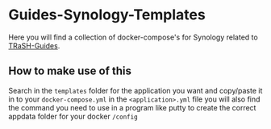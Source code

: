 # Guides-Synology-Templates

Here you will find a collection of docker-compose's for Synology related to [TRaSH-Guides](https://trash-guides.info/).

## How to make use of this

Search in the `templates` folder for the application you want and copy/paste it in to your `docker-compose.yml`
in the `<application>.yml` file you will also find the command you need to use in a program like putty to create the correct appdata folder for your docker `/config`
